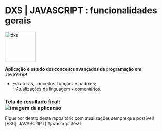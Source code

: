 # DXS | JAVASCRIPT : funcionalidades gerais  
<img src="https://dataxstudios.com.br/assets/images/logo_DXS_400_190.png" alt="dxs" width="100"/> 

**Aplicação e estudo dos conceitos avançados de programação em JavaScript**  

- Estruturas, conceitos, funções e padrões;  
✨Atualizações da linguagem + comentários.  

### Tela de resultado final:<br>![imagem da aplicação](https://dataxstudios.com.br/assets/images/github/javascript_functions_1.PNG)

Fique por dentro deste repositório com atualizações sempre que possível!  
[ES6] [JAVASCRIPT] #javascript #es6

